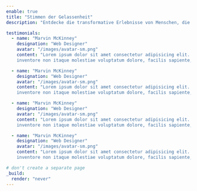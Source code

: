 ```yaml
---
enable: true
title: "Stimmen der Gelassenheit"
description: "Entdecke die transformative Erlebnisse von Menschen, die die friedliche Reise im Kloster Khanh An angenommen haben. Lies herzliche Erfahrungsberichte von denen, die Trost, Achtsamkeit und tiefgreifende Verbindungen inmitten der ruhigen Umarmung dieses heiligen Ortes gefunden haben. Lass dich von ihren Geschichten dazu inspirieren, deine eigene spirituelle Erkundung und das Streben nach innerem Frieden anzugehen."

testimonials:
  - name: "Marvin McKinney"
    designation: "Web Designer"
    avatar: "/images/avatar-sm.png"
    content: "Lorem ipsum dolor sit amet consectetur adipisicing elit. Qui iusto illo molestias, assumenda expedita commodi
    inventore non itaque molestiae voluptatum dolore, facilis sapiente, repellat veniam."

  - name: "Marvin McKinney"
    designation: "Web Designer"
    avatar: "/images/avatar-sm.png"
    content: "Lorem ipsum dolor sit amet consectetur adipisicing elit. Qui iusto illo molestias, assumenda expedita commodi
    inventore non itaque molestiae voluptatum dolore, facilis sapiente, repellat veniam."

  - name: "Marvin McKinney"
    designation: "Web Designer"
    avatar: "/images/avatar-sm.png"
    content: "Lorem ipsum dolor sit amet consectetur adipisicing elit. Qui iusto illo molestias, assumenda expedita commodi
    inventore non itaque molestiae voluptatum dolore, facilis sapiente, repellat veniam. "

  - name: "Marvin McKinney"
    designation: "Web Designer"
    avatar: "/images/avatar-sm.png"
    content: "Lorem ipsum dolor sit amet consectetur adipisicing elit. Qui iusto illo molestias, assumenda expedita commodi
    inventore non itaque molestiae voluptatum dolore, facilis sapiente, repellat veniam."

# don't create a separate page
_build:
  render: "never"
---
```

